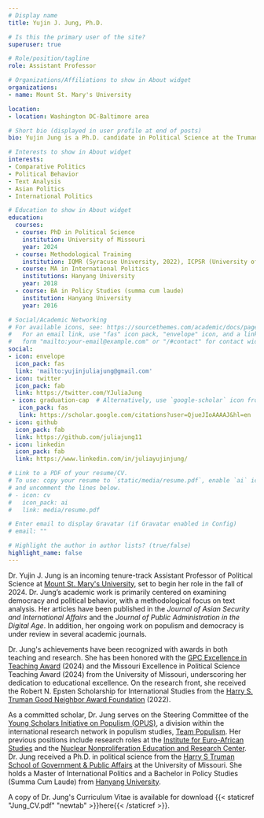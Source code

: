 ```yaml
---
# Display name
title: Yujin J. Jung, Ph.D.

# Is this the primary user of the site?
superuser: true

# Role/position/tagline
role: Assistant Professor

# Organizations/Affiliations to show in About widget
organizations:
- name: Mount St. Mary's University 

location:
- location: Washington DC-Baltimore area

# Short bio (displayed in user profile at end of posts)
bio: Yujin Jung is a Ph.D. candidate in Political Science at the Truman School of Government and Public Affairs, University of Missouri, and an incoming Assistant Professor in the Department of Political Science at Mount St. Mary's University. 

# Interests to show in About widget
interests:
- Comparative Politics
- Political Behavior
- Text Analysis
- Asian Politics
- International Politics

# Education to show in About widget
education:
  courses:
  - course: PhD in Political Science
    institution: University of Missouri
    year: 2024 
  - course: Methodological Training 
    institution: IQMR (Syracuse University, 2022), ICPSR (University of Michigan, 2021), SICSS (Rutgers University, 2020)
  - course: MA in International Politics
    institutions: Hanyang University
    year: 2018
  - course: BA in Policy Studies (summa cum laude)
    institution: Hanyang University
    year: 2016

# Social/Academic Networking
# For available icons, see: https://sourcethemes.com/academic/docs/page-builder/#icons
#   For an email link, use "fas" icon pack, "envelope" icon, and a link in the
#   form "mailto:your-email@example.com" or "/#contact" for contact widget.
social:
- icon: envelope
  icon_pack: fas
  link: 'mailto:yujinjuliajung@gmail.com'
- icon: twitter
  icon_pack: fab
  link: https://twitter.com/YJuliaJung
 - icon: graduation-cap  # Alternatively, use `google-scholar` icon from `ai` icon pack
   icon_pack: fas
   link: https://scholar.google.com/citations?user=QjueJIoAAAAJ&hl=en
- icon: github
  icon_pack: fab
  link: https://github.com/juliajung11
- icon: linkedin
  icon_pack: fab
  link: https://www.linkedin.com/in/juliayujinjung/

# Link to a PDF of your resume/CV.
# To use: copy your resume to `static/media/resume.pdf`, enable `ai` icons in `params.toml`, 
# and uncomment the lines below.
# - icon: cv
#   icon_pack: ai
#   link: media/resume.pdf

# Enter email to display Gravatar (if Gravatar enabled in Config)
# email: ""

# Highlight the author in author lists? (true/false)
highlight_name: false
--- 
```


Dr. Yujin J. Jung is an incoming tenure-track Assistant Professor of Political Science at [Mount St. Mary's University](https://msmary.edu/), set to begin her role in the fall of 2024. Dr. Jung’s academic work is primarily centered on examining democracy and political behavior, with a methodological focus on text analysis. Her articles have been published in the _Journal of Asian Security and International Affairs_ and the _Journal of Public Administration in the Digital Age_. In addition, her ongoing work on populism and democracy is under review in several academic journals.

Dr. Jung's achievements have been recognized with awards in both teaching and research. She has been honored with the [GPC Excellence in Teaching Award](https://gpc.missouri.edu/resources-programs/awards/) (2024) and the Missouri Excellence in Political Science Teaching Award (2024) from the University of Missouri, underscoring her dedication to educational excellence. On the research front, she received the Robert N. Epsten Scholarship for International Studies from the [Harry S. Truman Good Neighbor Award Foundation](https://trumanaward.org/) (2022).

As a committed scholar, Dr. Jung serves on the Steering Committee of the [Young Scholars Initiative on Populism (OPUS)](https://populism.byu.edu/directory/yujin-julia-jung), a division within the international research network in populism studies, [Team Populism](https://populism.byu.edu/). Her previous positions include research roles at the [Institute for Euro-African Studies](http://africa.hanyang.ac.kr/eng/) and the [Nuclear Nonproliferation Education and Research Center](http://nerec.or.kr/). Dr. Jung received a Ph.D. in political science from the [Harry S Truman School of Government & Public Affairs](https://truman.missouri.edu) at the University of Missouri. She holds a Master of International Politics and a Bachelor in Policy Studies (Summa Cum Laude) from [Hanyang University](https://www.hanyang.ac.kr/web/eng).

A copy of Dr. Jung's Curriculum Vitae is available for download {{< staticref "Jung_CV.pdf" "newtab" >}}here{{< /staticref >}}.
